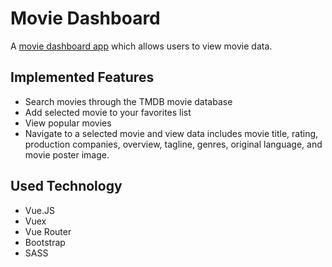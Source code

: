 # Movie Dashboard

A [movie dashboard app](https://vue-beta-orcin.vercel.app) which allows users to view movie data.

## Implemented Features

- Search movies through the TMDB movie database
- Add selected movie to your favorites list
- View popular movies
- Navigate to a selected movie and view data includes movie title, rating, production companies, overview, tagline, genres, original language, and movie poster image. 

## Used Technology
- Vue.JS
- Vuex
- Vue Router
- Bootstrap
- SASS




